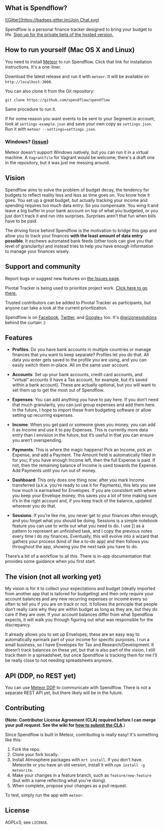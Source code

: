 ## What is Spendflow?
[![Gitter](https://badges.gitter.im/Join Chat.svg)](https://gitter.im/spendflow/spendflow?utm_source=badge&utm_medium=badge&utm_campaign=pr-badge&utm_content=badge)

Spendflow is a personal finance tracker designed to bring your budget to life. [Sign up for the private beta of the hosted version.](http://wiz1.us/spendflowbeta)

## How to run yourself (Mac OS X and Linux)

You need to install [Meteor](http://docs.meteor.com/#quickstart) to run Spendflow. Click that link for installation instructions. It's a one-liner.

Download the latest release and run it with `meteor`. It will be available on `http://localhost:3000`.

You can also clone it from the Git repository:

`git clone https://github.com/spendflow/spendflow`

Same procedure to run it.

If for some reason you want events to be sent to your Segment.io account, look at `settings-example.json` and save your own copy as `settings.json`. Run it with `meteor --settings=settings.json`.

### Windows? ([issue](https://github.com/spendflow/spendflow/issues/3))

Meteor doesn't support Windows natively, but you can run it in a virtual machine. A `Vagrantfile` for Vagrant would be welcome; there's a draft one in the repository, but it was just me messing around.

## Vision

Spendflow aims to solve the problem of budget decay, the tendency for budgets to reflect reality less and less as time goes on. You know how it goes. You set up a great budget, but actually tracking your income and spending requires too much data entry. So you compensate. You wing it and leave a big buffer in your bank account on top of what you budgeted, or you just don’t track it and run into surprises. Surprises aren’t that fun when bills have to be paid.

The driving force behind Spendflow is the motivation to bridge this gap and allow you to track your finances **with the least amount of data entry possible**. It eschews automated bank feeds (other tools can give you that level of granularity) and instead tries to help you have enough information to manage your finances wisely.

## Support and community

Report bugs or suggest new features on [the Issues page](https://github.com/spendflow/spendflow/issues).

Pivotal Tracker is being used to prioritize project work. [Click here to go there.](https://www.pivotaltracker.com/projects/844191)

Trusted contributors can be added to Pivotal Tracker as participants, but anyone can take a look at the current prioritization.

Spendflow is on [Facebook](https://facebook.com/spendflow), [Twitter](https://twitter.com/spendflow), and [Google+](https://google.com/+SpendflowCo) too. It's [@wizonesolutions](https://twitter.com/wizonesolutions) behind the curtain :)

## Features

* **Profiles**: Do you have bank accounts in multiple countries or manage finances that you want to keep separate? Profiles let you do that. All data you enter gets saved to the profile you are using, and you can easily switch them in-place. All on the same user account.

* **Accounts**: Set up your bank accounts, credit card accounts, and "virtual“ accounts (I have a Tax account, for example, but it’s saved within a bank account). These are actually optional, but you will want to set them up to get the most out of Spendflow.

* **Expenses**: You can add anything you have to pay here. If you don’t need that much granularity, you can just group expenses and add them here. In the future, I hope to import these from budgeting software or allow setting up recurring expenses.

* **Income**: When you get paid or someone gives you money, you can add it as Income and use it to pay Expenses. This is currently more data entry than I envision in the future, but it’s useful in that you can ensure you aren’t overspending.

* **Payments**: This is where the magic happens! Pick an Income, pick an Expense, and add a Payment. The Amount field is automatically filled in for you; if you have enough Income left, then the full Expense is paid. If not, then the remaining balance of Income is used towards the Expense. Add Payments until you run out of money.

* **Dashboard**: This only does one thing now; after you mark Income transferred (a.k.a. you’re ready to use it for Payments), this lets you see how much is earmarked for Envelopes. If you are consistent with where you keep your Envelope money, this saves you a lot of time making sure it’s in the right account and, if you keep track of the balance, updated wherever you do that.

* **Sessions**: If you’re like me, you never get to your finances often enough, and you forget what you should be doing. Sessions is a simple notebook feature you can use to write out what you need to do. I use [] as a pattern to represent an unfinished task, and I copy the previous notes every time I do my finances. Eventually, this will evolve into a wizard that gathers your process (kind of like a to-do app) and then follows you throughout the app, showing you the next task you have to do.


There’s a bit of a workflow to all this. There is in-app documentation that provides some guidance when you first start.

## The vision (not all working yet)

My vision is for it to collect your expectations and budget (ideally imported from another app that is tailored for budgeting) and then only require your account balances and any new recurring expenses or income every so often to tell you if you are on track or not. It follows the principle that people don’t really care why they are within budget as long as they are, but they do care if they are over. If your account balances differ from what Spendflow expects, it will walk you through figuring out what was responsible for the discrepancy.

It already allows you to set up Envelopes; these are an easy way to automatically earmark part of your income for specific purposes. I run a small business, so I have Envelopes for Tax and Research/Development. It doesn’t track balances on these yet, but that is also part of the vision. I still track them in a spreadsheet, but once Spendflow is tracking them for me I’ll be really close to not needing spreadsheets anymore.

## API (DDP, no REST yet)

You can use [Meteor DDP](https://github.com/meteor/meteor/blob/1b9bb206cd229fe1639d9c1f94455865000ba5c3/packages/livedata/DDP.md) to communicate with Spendflow. There is not a separate REST API yet, but there likely will be in the future.

## Contributing

**(Note: Contributor License Agreement (CLA) required before I can merge your pull request. See the wiki for [how to submit the CLA](https://github.com/spendflow/spendflow/wiki/Signing-the-Contributor-License-Agreement).**)

Since Spendflow is built in Meteor, contributing is really easy! It's something like this:

1. Fork the repo.
1. Clone your fork locally.
1. Install Atmosphere packages with `mrt install`. If you don't have Meteorite or you have an old version, install it with `npm install -g meteorite`.
1. Make your changes in a feature branch, such as `feature/new-feature` (but with a name reflecting what you're doing).
1. When complete, propose your changes as a pull request.

To test, simply run the app with `meteor`.

## License

AGPLv3; see `LICENSE`.
